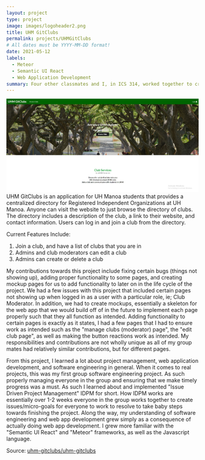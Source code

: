 ```yaml
---
layout: project
type: project
image: images/logoheader2.png
title: UHM GitClubs
permalink: projects/UHMGitClubs
# All dates must be YYYY-MM-DD format!
date: 2021-05-12
labels:
  - Meteor
  - Semantic UI React
  - Web Application Development
summary: Four other classmates and I, in ICS 314, worked together to create a web application for UH Manoa Community Members to function as a centralized directory for Clubs at the University of Hawaii at Manoa.
---
```


<img class="ui medium right floated rounded image" src="../images/BrowseClubs.png">
UHM GitClubs is an application for UH Manoa students that provides a centralized directory for Registered Independent Organizations at UH Manoa. Anyone can visit the website to just browse the directory of clubs. The directory includes a description of the club, a link to their website, and contact information. Users can log in and join a club from the directory.

Current Features Include:

1) Join a club, and have a list of clubs that you are in
2) Admins and club moderators can edit a club
3) Admins can create or delete a club

My contributions towards this project include fixing certain bugs (things not showing up), adding proper functionality to some pages, and creating mockup pages for us to add functionality to later on in the life cycle of the project. We had a few issues with this project that included certain pages not showing up when logged in as a user with a particular role, ie; Club Moderator. In addition, we had to create mockups, essentially a skeleton for the web app that we would build off of in the future to implement each page properly such that they all function as intended. Adding functionality to certain pages is exactly as it states, I had a few pages that I had to ensure work as intended such as the "manage clubs (moderator) page", the "edit club page", as well as making the button reactions work as intended. My responsibilities and contributions are not wholly unique as all of my group mates had relatively similar contributions, but for different pages.

From this project, I learned a lot about project management, web application development, and software engineering in general. When it comes to real projects, this was my first group software engineering project. As such properly managing everyone in the group and ensuring that we make timely progress was a must. As such I learned about and implemented "Issue Driven Project Management" IDPM for short. How IDPM works are essentially over 1-2 weeks everyone in the group works together to create issues/micro-goals for everyone to work to resolve to take baby steps towards finishing the project. Along the way, my understanding of software engineering and web app development grew simply as a consequence of actually doing web app development. I grew more familiar with the "Semantic UI React" and "Meteor" frameworks, as well as the Javascript language.

Source: <a href="https://github.com/uhm-gitclubs/uhm-gitclubs"><i class="large github icon"></i>uhm-gitclubs/uhm-gitclubs</a>